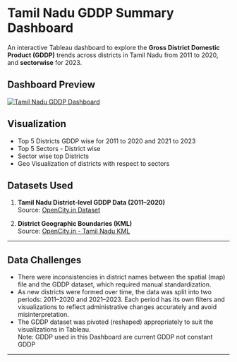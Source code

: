# Tamil Nadu GDDP Summary Dashboard

An interactive Tableau dashboard to explore the **Gross District Domestic Product (GDDP)** trends across districts in Tamil Nadu from 2011 to 2020, and **sectorwise** for 2023.
  
## Dashboard Preview
[![Tamil Nadu GDDP Dashboard](https://public.tableau.com/static/images/QK/QKR4C8XRQ/1.png)](https://public.tableau.com/shared/QKR4C8XRQ)

## Visualization
- Top 5 Districts GDDP wise for 2011 to 2020 and 2021 to 2023
- Top 5 Sectors - District wise
- Sector wise top Districts
- Geo Visualization of districts with respect to sectors

## Datasets Used

1. **Tamil Nadu District-level GDDP Data (2011–2020)**  
   Source: [OpenCity.in Dataset](https://data.opencity.in/dataset/tamil-nadu-district-level-gddp-data)

2. **District Geographic Boundaries (KML)**  
   Source: [OpenCity.in - Tamil Nadu KML](https://data.opencity.in/dataset/6c8f66fe-11f8-440c-9c81-4a3ea9c6e049/resource/10d03f1a-6e30-488d-8afc-ed4616dcbbf4/download/tamil-nadu.kml)

---

## Data Challenges

- There were inconsistencies in district names between the spatial (map) file and the GDDP dataset, which required manual standardization.
- As new districts were formed over time, the data was split into two periods: 2011–2020 and 2021–2023. Each period has its own filters and visualizations to reflect administrative changes accurately and avoid misinterpretation.
- The GDDP dataset was pivoted (reshaped) appropriately to suit the visualizations in Tableau.<br>
Note: GDDP used in this Dashboard are current GDDP not constant GDDP
---

